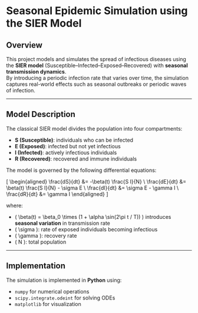 # Seasonal Epidemic Simulation using the SIER Model

## Overview
This project models and simulates the spread of infectious diseases using the **SIER model** (Susceptible–Infected–Exposed–Recovered) with **seasonal transmission dynamics**.  
By introducing a periodic infection rate that varies over time, the simulation captures real-world effects such as seasonal outbreaks or periodic waves of infection.

---

## Model Description
The classical SIER model divides the population into four compartments:

- **S (Susceptible)**: individuals who can be infected  
- **E (Exposed)**: infected but not yet infectious  
- **I (Infected)**: actively infectious individuals  
- **R (Recovered)**: recovered and immune individuals  

The model is governed by the following differential equations:

\[
\begin{aligned}
\frac{dS}{dt} &= -\beta(t) \frac{S I}{N} \\
\frac{dE}{dt} &= \beta(t) \frac{S I}{N} - \sigma E \\
\frac{dI}{dt} &= \sigma E - \gamma I \\
\frac{dR}{dt} &= \gamma I
\end{aligned}
\]

where:
- \( \beta(t) = \beta_0 \times (1 + \alpha \sin(2\pi t / T)) \) introduces **seasonal variation** in transmission rate  
- \( \sigma \): rate of exposed individuals becoming infectious  
- \( \gamma \): recovery rate  
- \( N \): total population  

---

## Implementation
The simulation is implemented in **Python** using:
- `numpy` for numerical operations  
- `scipy.integrate.odeint` for solving ODEs  
- `matplotlib` for visualization  


